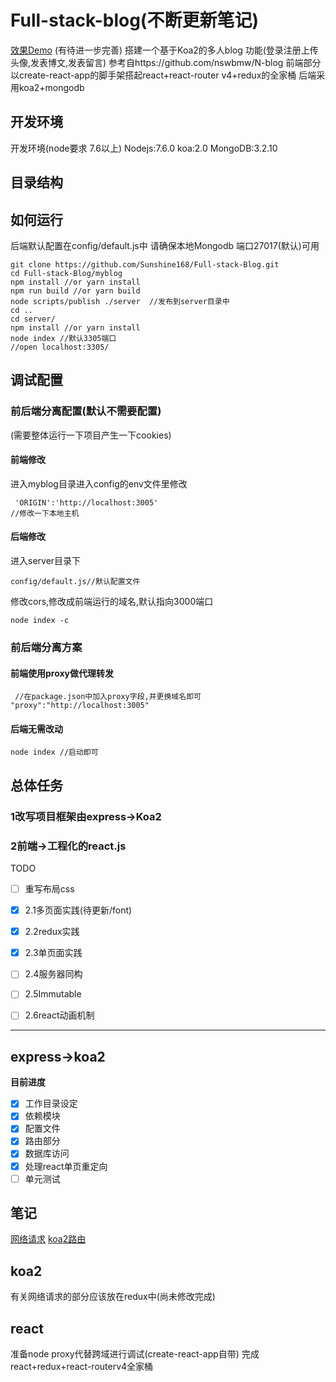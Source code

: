 # Full-stack-blog(不断更新笔记)
[效果Demo](http://sunnerrrr.cn/user/59218504eb091853efc9ba67)
(有待进一步完善)
搭建一个基于Koa2的多人blog
功能(登录注册上传头像,发表博文,发表留言)
参考自https://github.com/nswbmw/N-blog
前端部分以create-react-app的脚手架搭起react+react-router v4+redux的全家桶
后端采用koa2+mongodb

## 开发环境
开发环境(node要求 7.6以上)
Nodejs:7.6.0
koa:2.0
MongoDB:3.2.10

## 目录结构

## 如何运行

后端默认配置在config/default.js中
请确保本地Mongodb 端口27017(默认)可用

```
git clone https://github.com/Sunshine168/Full-stack-Blog.git
cd Full-stack-Blog/myblog
npm install //or yarn install
npm run build //or yarn build
node scripts/publish ./server  //发布到server目录中
cd ..
cd server/
npm install //or yarn install
node index //默认3305端口
//open localhost:3305/
```

## 调试配置


### 前后端分离配置(默认不需要配置)

(需要整体运行一下项目产生一下cookies)
#### 前端修改
进入myblog目录进入config的env文件里修改

```
 'ORIGIN':'http://localhost:3005'
//修改一下本地主机
```
#### 后端修改
进入server目录下

```
config/default.js//默认配置文件
```
修改cors,修改成前端运行的域名,默认指向3000端口

```
node index -c
```

### 前后端分离方案

#### 前端使用proxy做代理转发

```
 //在package.json中加入proxy字段,并更换域名即可
"proxy":"http://localhost:3005"
```

#### 后端无需改动


```
node index //启动即可
```

## 总体任务

### 1改写项目框架由express->Koa2
### 2前端->工程化的react.js
TODO

* [ ] 重写布局css
* [x] 2.1多页面实践(待更新/font)
* [x] 2.2redux实践
* [x] 2.3单页面实践
* [ ] 2.4服务器同构
* [ ] 2.5Immutable
* [ ] 2.6react动画机制


---

## express->koa2
**目前进度**

* [x] 工作目录设定
* [x] 依赖模块
* [x] 配置文件
* [x] 路由部分
* [x] 数据库访问
* [x] 处理react单页重定向
* [ ] 单元测试

## 笔记
[网络请求](https://github.com/Sunshine168/Full-stack-Blog/blob/master/note/note1.md)
[koa2路由](https://github.com/Sunshine168/Full-stack-Blog/blob/master/note/note2.md)
## koa2

有关网络请求的部分应该放在redux中(尚未修改完成)


## react
准备node proxy代替跨域进行调试(create-react-app自带)
完成react+redux+react-routerv4全家桶
